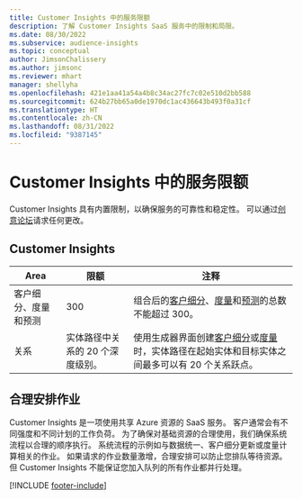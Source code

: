 ```yaml
---
title: Customer Insights 中的服务限额
description: 了解 Customer Insights SaaS 服务中的限制和局限。
ms.date: 08/30/2022
ms.subservice: audience-insights
ms.topic: conceptual
author: JimsonChalissery
ms.author: jimsonc
ms.reviewer: mhart
manager: shellyha
ms.openlocfilehash: 421e1aa41a54a4b8c34ac27fc7c02e510d2bb588
ms.sourcegitcommit: 624b27bb65a0de1970dc1ac436643b493f0a31cf
ms.translationtype: HT
ms.contentlocale: zh-CN
ms.lasthandoff: 08/31/2022
ms.locfileid: "9387145"
---
```

# <a name="service-limits-in-customer-insights"></a>Customer Insights 中的服务限额

 Customer Insights 具有内置限制，以确保服务的可靠性和稳定性。 可以通过[创意论坛](https://go.microsoft.com/fwlink/?linkid=2074172)请求任何更改。

## <a name="customer-insights"></a>Customer Insights

| Area  | 限额  | 注释 |
|-------------|---------------------------------------------------------------------|---------------------------------------------------------------------|
| 客户细分、度量和预测 | 300  | 组合后的[客户细分](segments.md)、[度量](measures.md)和[预测](predictions.md)的总数不能超过 300。  |
| 关系 | 实体路径中关系的 20 个深度级别。 | 使用生成器界面创建[客户细分](segments.md)或[度量](measures.md)时，实体路径在起始实体和目标实体之间最多可以有 20 个关系跃点。  |

## <a name="fair-scheduling-of-jobs"></a>合理安排作业

Customer Insights 是一项使用共享 Azure 资源的 SaaS 服务。 客户通常会有不同强度和不同计划的工作负荷。 为了确保对基础资源的合理使用，我们确保系统流程以合理的顺序执行。 系统流程的示例如与数据统一、客户细分更新或度量计算相关的作业。 如果请求的作业数量激增，合理安排可以防止您排队等待资源。 但 Customer Insights 不能保证您加入队列的所有作业都并行处理。

[!INCLUDE [footer-include](includes/footer-banner.md)]
